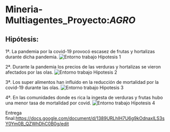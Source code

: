# Mineria-Multiagentes_Proyecto:_AGRO_

## Hipótesis:

  1ª. La pandemia por la covid-19 provocó escasez de frutas y hortalizas durante dicha pandemia.
  ![Entorno trabajo Hipotesis 1](https://github.com/DiegoSM1998/MineriaMultiagentesAGRO/tree/main/Hipotesis1)

  2ª. Durante la pandemia los precios de las verduras y hortalizas se vieron afectados por las olas.
  ![Entorno trabajo Hipotesis 2](https://github.com/DiegoSM1998/MineriaMultiagentesAGRO/tree/main/Hipotesis2)

  3ª. Los super alimentos han influido en la reducción de mortalidad por la covid-19 durante las olas.
  ![Entorno trabajo Hipotesis 3](https://github.com/DiegoSM1998/MineriaMultiagentesAGRO/tree/main/Hipotesis3)

  4ª. En las comunidades donde es rica la ingesta de verduras y frutas hubo una menor tasa de mortalidad por covid. 
  ![Entorno trabajo Hipotesis 4](https://github.com/DiegoSM1998/MineriaMultiagentesAGRO/tree/main/Hipotesis4)
  
  
  Entrega final:https://docs.google.com/document/d/1389URLhIH7U6g9kOdnaxlLS3sY0Ym0B_QZWhDhC0B0g/edit
